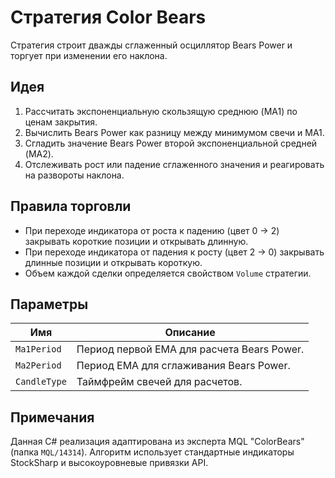 # Стратегия Color Bears

Стратегия строит дважды сглаженный осциллятор Bears Power и торгует при изменении его наклона.

## Идея
1. Рассчитать экспоненциальную скользящую среднюю (MA1) по ценам закрытия.
2. Вычислить Bears Power как разницу между минимумом свечи и MA1.
3. Сгладить значение Bears Power второй экспоненциальной средней (MA2).
4. Отслеживать рост или падение сглаженного значения и реагировать на развороты наклона.

## Правила торговли
- При переходе индикатора от роста к падению (цвет 0 → 2) закрывать короткие позиции и открывать длинную.
- При переходе индикатора от падения к росту (цвет 2 → 0) закрывать длинные позиции и открывать короткую.
- Объем каждой сделки определяется свойством `Volume` стратегии.

## Параметры
| Имя | Описание |
|-----|----------|
| `Ma1Period` | Период первой EMA для расчета Bears Power. |
| `Ma2Period` | Период EMA для сглаживания Bears Power. |
| `CandleType` | Таймфрейм свечей для расчетов. |

## Примечания
Данная C# реализация адаптирована из эксперта MQL "ColorBears" (папка `MQL/14314`).
Алгоритм использует стандартные индикаторы StockSharp и высокоуровневые привязки API.
